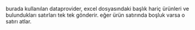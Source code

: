 burada kullanılan dataprovider, excel dosyasındaki başlık hariç ürünleri ve bulundukları satırları
tek tek gönderir. eğer ürün satırında boşluk varsa o satırı atlar.
